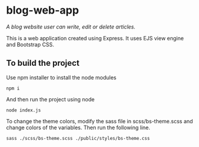 # blog-web-app

_A blog website user can write, edit or delete articles._

This is a web application created using Express.
It uses EJS view engine and Bootstrap CSS.

## To build the project

Use npm installer to install the node modules

```
npm i
```

And then run the project using node

```
node index.js
```

To change the theme colors, modify the sass file in scss/bs-theme.scss and change colors of the variables. Then run the following line.
```
sass ./scss/bs-theme.scss ./public/styles/bs-theme.css
```